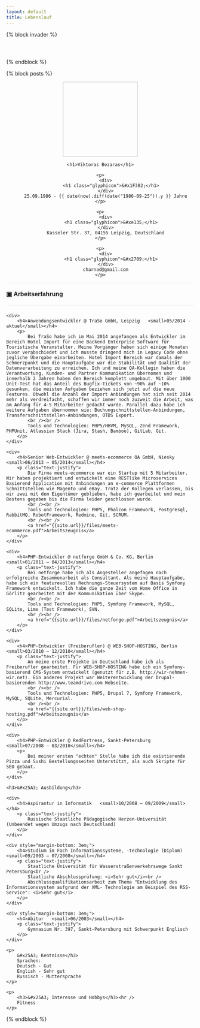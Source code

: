 ```yaml
---
layout: default
title: Lebenslauf
---
```


{% block invader %}
<div style="padding-top: 3em;"/>
{% endblock %}

{% block posts %}
<style>
    #cv-sidebar #cv-photo {
        border: 1px;
        height: 200px;
        width: 200px;
    }

    #cv-sidebar {
        text-align: center;
    }

    #cv-main {
        font-family: "Arial";
    }

    #cv-main h3 {
        padding-top: 20px;
        padding-bottom: 20px;
        border-top: 1px solid #EEEEEE;
        border-bottom: 1px solid #EEEEEE;
        margin-top: 0px;
        margin-bottom: 20px;
    }

    #cv-main > div {
        margin-bottom: 3em;
    }

    #cv-main > div > p {
        text-align: justify;
        color: #444444;
    }

    #cv-main h4 {
        font-weight: bold;
    }
</style>

<div id="cv-sidebar" class="col-xs-3">
    <img id="cv-photo" class="img-thumbnail">

    <h1>Viktoras Bezaras</h1>

    <p>
        <div>
            <h1 class="glyphicon">&#x1F382;</h1>
        </div>
        25.09.1986 - {{ date(now).diff(date("1986-09-25")).y }} Jahre
    </p>

    <p>
        <div>
            <h1 class="glyphicon">&#xe135;</h1>
        </div>
        Kasseler Str. 37, 04155 Leipzig, Deutschland
    </p>

    <p>
        <div>
            <h1 class="glyphicon">&#x2709;</h1>
        </div>
        charnad@gmail.com
    </p>
</div>

<div id="cv-main" class="col-xs-9">
    <h3>&#x25A3; Arbeitserfahrung</h3>

    <div>
        <h4>Anwendungsentwickler @ TraSo GmbH, Leipzig   <small>05/2014 - aktuel</small></h4>
        <p>
            Bei TraSo habe ich im Mai 2014 angefangen als Entwickler im Bereich Hotel Import für eine Backend Enterprise Software für Touristische Veranstalter. Meine Vorgänger haben sich einige Monaten zuvor verabschiedet und ich musste dringend mich in Legacy Code ohne jegliche Übergabe einarbeiten. Hotel Import Bereich war damals der Schmerzpunkt und die Hauptaufgabe war die Stabilität und Qualität der Datenverarbeitung zu erreichen. Ich und meine QA-Kollegin haben die Verantwortung, Kunden- und Partner Kommunikation übernomen und innerhalb 2 Jahren haben den Bereich komplett umgebaut. Mit über 1000 Unit-Test hat das Anteil des Bugfix-Tickets von ~90% auf ~10% gesunken, die meisten Aufgaben beziehen sich jetzt auf die neue Features. Obwohl die Anzahl der Import Anbindungen hat sich seit 2014 mehr als verdreifacht, schaffen wir immer noch zuzweit die Arbeit, was am Anfang für 4-5 Mitarbeiter gedacht wurde. Parallel dazu habe ich weitere Aufgaben übernommen wie: Buchungschnittstellen-Anbindungen, Transferschnittstellen-Anbindungen, OTDS Export.
            <br /><br />
            Tools und Technologien: PHP5/HHVM, MySQL, Zend Framework, PHPUnit, Atlassian Stack (Jira, Stash, Bamboo), GitLab, Git.
        </p>
    </div>

    <div>
        <h4>Senior Web-Entwickler @ meets-ecommerce OA GmbH, Niesky   <small>06/2013 – 05/2014</small></h4>
        <p class="text-justify">
            Die Firma meets-ecommerce war ein Startup mit 5 Mitarbeiter. Wir haben projektiert und entwickelt eine RESTlike Microservices Basierend Application mit Anbindungen an e-commerce Plattformen Schnittstellen wie Magento und eBay. Trotz der Kollegen verlassen, bis wir zwei mit dem Eigentümer geblieben, habe ich gearbeitet und mein Bestens gegeben bis die Firma leider geschlossen wurde.
            <br /><br />
            Tools und Technologien: PHP5, Phalcon Framework, Postgresql, RabbitMQ, RobotFramework, Redmine, Git, SCRUM.
            <br /><br />
            <a href="{{site.url}}/files/meets-ecommerce.pdf">Arbeitszeugnis</a>
        </p>
    </div>

    <div>
        <h4>PHP-Entwickler @ netforge GmbH & Co. KG, Berlin    <small>01/2011 – 04/2013</small></h4>
        <p class="text-justify">
            Bei netforge habe ich als Angesteller angefagen nach erfolgreiche Zusammenarbeit als Consultant. Als meine Hauptaufgabe, habe ich ein featurevolles Rechnungs-Steuersystem auf Basis Symfony Framework entwickelt. Ich habe die ganze Zeit vom Home Office in Görlitz gearbeitet mit der Kommunikation über Skype.
            <br /><br />
            Tools und Technologien: PHP5, Symfony Framework, MySQL, SQLite, Lime (Test Framework), SVN.
            <br /><br />
            <a href="{{site.url}}/files/netforge.pdf">Arbeitszeugnis</a>
        </p>
    </div>

    <div>
        <h4>PHP-Entwickler (Freiberufler) @ WEB-SHOP-HOSTING, Berlin   <small>03/2010 – 12/2010</small></h4>
        <p class="text-justify">
            An meine erste Projekte in Deutschland habe ich als Freiberufler gearbeitet. Für WEB-SHOP-HOSTING habe ich ein Symfony-basierend CMS-System entwickelt (genutzt für z.B. http://wir-nehmen-wir.net). Ein anderes Projekt war Weiterentwicklung der Drupal-basierenden http://www.teamdrive.com Webseite.
            <br /><br />
            Tools und Technologien: PHP5, Drupal 7, Symfony Framework, MySQL, SQLite, Mercurial.
            <br /><br />
            <a href="{{site.url}}/files/web-shop-hosting.pdf">Arbeitszeugnis</a>
        </p>
    </div>

    <div>
        <h4>PHP-Entwickler @ RedFortress, Sankt-Petersburg   <small>07/2008 – 03/2010</small></h4>
        <p>
            Bei meiner ersten "echten" Stelle habe ich die existierende Pizza und Sushi Bestellungsseiten Unterstützt, als auch Skripte für SEO gebaut.
        </p>
    </div>

    <h3>&#x25A3; Ausbildung</h3>

    <div>
        <h4>Aspirantur in Informatik   <small>10/2008 – 09/2009</small></h4>
        <p class="text-justify">
            Russische Staatliche Pädagogische Herzen-Universität (Unbeendet wegen Umzugs nach Deutschland)
        </p>
    </div>

    <div style="margin-bottom: 3em;">
        <h4>Studium im Fach Informationssysteme, -technologie (Diplom)   <small>09/2003 – 07/2008</small></h4>
        <p class="text-justify">
            Staatliche Universität für Wasserstraßenverkehrswege Sankt Petersburg<br />
            Staatliche Abschlussprüfung: <i>Sehr gut</i><br />
            Abschlussqualifikationsarbeit zum Thema "Entwicklung des Informationssystem aufgrund der XML- Technologie am Beispiel des RSS-Service": <i>Sehr gut</i>
        </p>
    </div>

    <div style="margin-bottom: 3em;">
        <h4>Abitur   <small>06/2003</small></h4>
        <p class="text-justify">
            Gymnasium Nr. 397, Sankt-Petersburg mit Schwerpunkt Englisch
        </p>
    </div>

    <p>
        &#x25A3; Kentnisse</h3>
        Sprachen: 
        Deutsch - Gut
        English - Sehr gut
        Russisch - Muttersprache
    </p>

    <p>
        <h3>&#x25A3; Interesse und Hobbys</h3><hr />
        Fitness
    </p>
</div>
{% endblock %}
   